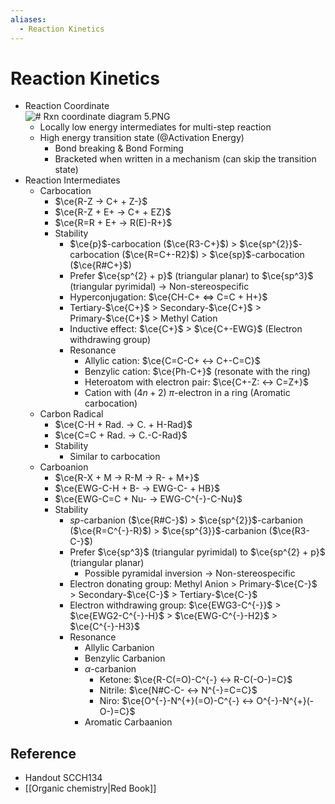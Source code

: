 ```yaml
---
aliases:
  - Reaction Kinetics
---
```


# Reaction Kinetics

- Reaction Coordinate  
  ![# Rxn coordinate diagram 5.PNG](https://upload.wikimedia.org/wikipedia/commons/9/99/Rxn_coordinate_diagram_5.PNG)
  - Locally low energy intermediates for multi-step reaction
  - High energy transition state (@Activation Energy)
    - Bond breaking & Bond Forming
    - Bracketed when written in a mechanism (can skip the transition state)
- Reaction Intermediates
  - Carbocation
    - $\ce{R-Z -> C+ + Z-}$
    - $\ce{R-Z + E+ -> C+ + EZ}$
    - $\ce{R=R + E+ -> R(E)-R+}$
    - Stability
      - $\ce{p}$-carbocation ($\ce{R3-C+}$) > $\ce{sp^{2}}$-carbocation ($\ce{R=C+-R2}$) > $\ce{sp}$-carbocation ($\ce{R#C+}$)
      - Prefer $\ce{sp^{2} + p}$ (triangular planar) to $\ce{sp^3}$ (triangular pyrimidal) → Non-stereospecific
      - Hyperconjugation: $\ce{CH-C+ <=> C=C + H+}$
      - Tertiary-$\ce{C+}$ > Secondary-$\ce{C+}$ > Primary-$\ce{C+}$ > Methyl Cation
      - Inductive effect: $\ce{C+}$ > $\ce{C+-EWG}$ (Electron withdrawing group)
      - Resonance
        - Allylic cation: $\ce{C=C-C+ <-> C+-C=C}$
        - Benzylic cation: $\ce{Ph-C+}$ (resonate with the ring)
        - Heteroatom with electron pair: $\ce{C+-Z: <-> C=Z+}$
        - Cation with $(4n+2)$ $\pi$-electron in a ring (Aromatic carbocation)
  - Carbon Radical
    - $\ce{C-H + Rad. -> C. + H-Rad}$
    - $\ce{C=C + Rad. -> C.-C-Rad}$
    - Stability
      - Similar to carbocation
  - Carboanion
    - $\ce{R-X + M -> R-M -> R- + M+}$
    - $\ce{EWG-C-H + B- -> EWG-C- + HB}$
    - $\ce{EWG-C=C + Nu- -> EWG-C^{-}-C-Nu}$
    - Stability
      - $sp$-carbanion ($\ce{R#C-}$) > $\ce{sp^{2}}$-carbanion ($\ce{R=C^{-}-R}$) > $\ce{sp^{3}}$-carbanion ($\ce{R3-C-}$)
      - Prefer $\ce{sp^3}$ (triangular pyrimidal) to $\ce{sp^{2} + p}$ (triangular planar)
        - Possible pyramidal inversion → Non-stereospecific
      - Electron donating group: Methyl Anion > Primary-$\ce{C-}$ > Secondary-$\ce{C-}$ > Tertiary-$\ce{C-}$
      - Electron withdrawing group: $\ce{EWG3-C^{-}}$ > $\ce{EWG2-C^{-}-H}$ > $\ce{EWG-C^{-}-H2}$ > $\ce{C^{-}-H3}$
      - Resonance
        - Allylic Carbanion
        - Benzylic Carbanion
        - $\alpha$-carbanion
          - Ketone: $\ce{R-C(=O)-C^{-} <-> R-C(-O-)=C}$
          - Nitrile: $\ce{N#C-C- <-> N^{-}=C=C}$
          - Niro: $\ce{O^{-}-N^{+}(=O)-C^{-} <-> O^{-}-N^{+}(-O-)=C}$
        - Aromatic Carbaanion

## Reference

- Handout SCCH134
- [[Organic chemistry|Red Book]]
